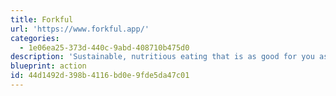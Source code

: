 ```yaml
---
title: Forkful
url: 'https://www.forkful.app/'
categories:
  - 1e06ea25-373d-440c-9abd-408710b475d0
description: 'Sustainable, nutritious eating that is as good for you as it is for the planet. With our powerful recipe search, you can view the nutritional benefit and environmental impact of thousands of recipes at a glance, empowering you to make awesome decisions.'
blueprint: action
id: 44d1492d-398b-4116-bd0e-9fde5da47c01
---
```


